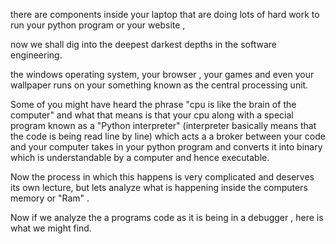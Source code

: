 
there are components inside your laptop that are doing lots of hard work to run your python program or your website , 

now we shall dig into the deepest darkest depths in the software engineering. 

the windows operating system, your browser , your games and even your wallpaper runs on your something known as the central processing unit.

Some of you might have heard the phrase "cpu is like the brain of the computer" and what that means is that your cpu along with a special program known as a "Python interpreter" (interpreter basically means that the code is being read line by line) which acts a a broker between your code and your computer takes in your python program and converts it into binary which is understandable by a computer and hence executable.

Now the process in which this happens is very complicated and deserves its own lecture, but lets analyze what is happening inside the computers memory or "Ram"  .

Now if we analyze the a programs code as it is being in a debugger , here is what we might find.